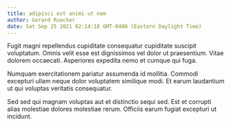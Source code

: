 ```yaml
---
title: adipisci est animi ut nam
author: Gerard Ruecker
date: Sat Sep 25 2021 02:14:18 GMT-0400 (Eastern Daylight Time)
---
```

Fugit magni repellendus cupiditate consequatur cupiditate suscipit voluptatum. Omnis velit esse est dignissimos vel dolor ut praesentium. Vitae dolorem occaecati. Asperiores expedita nemo et cumque qui fuga.

 Numquam exercitationem pariatur assumenda id mollitia. Commodi excepturi ullam neque dolor voluptatem similique modi. Et earum laudantium ut qui voluptas veritatis consequatur.

 Sed sed qui magnam voluptas aut et distinctio sequi sed. Est et corrupti alias molestiae dolores molestiae rerum. Officiis earum fugiat excepturi ut incidunt.